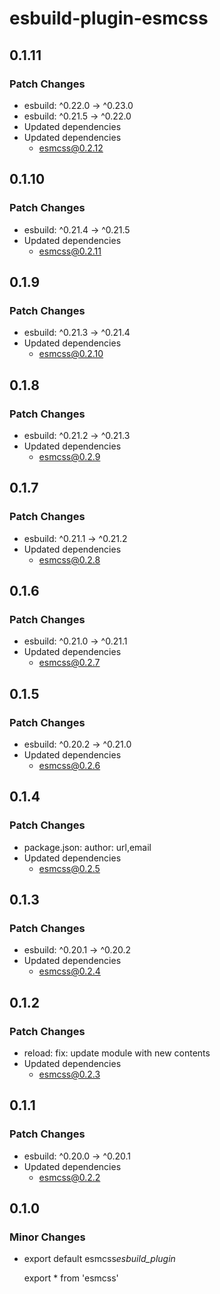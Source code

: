 # esbuild-plugin-esmcss

## 0.1.11

### Patch Changes

- esbuild: ^0.22.0 -> ^0.23.0
- esbuild: ^0.21.5 -> ^0.22.0
- Updated dependencies
- Updated dependencies
  - esmcss@0.2.12

## 0.1.10

### Patch Changes

- esbuild: ^0.21.4 -> ^0.21.5
- Updated dependencies
  - esmcss@0.2.11

## 0.1.9

### Patch Changes

- esbuild: ^0.21.3 -> ^0.21.4
- Updated dependencies
  - esmcss@0.2.10

## 0.1.8

### Patch Changes

- esbuild: ^0.21.2 -> ^0.21.3
- Updated dependencies
  - esmcss@0.2.9

## 0.1.7

### Patch Changes

- esbuild: ^0.21.1 -> ^0.21.2
- Updated dependencies
  - esmcss@0.2.8

## 0.1.6

### Patch Changes

- esbuild: ^0.21.0 -> ^0.21.1
- Updated dependencies
  - esmcss@0.2.7

## 0.1.5

### Patch Changes

- esbuild: ^0.20.2 -> ^0.21.0
- Updated dependencies
  - esmcss@0.2.6

## 0.1.4

### Patch Changes

- package.json: author: url,email
- Updated dependencies
  - esmcss@0.2.5

## 0.1.3

### Patch Changes

- esbuild: ^0.20.1 -> ^0.20.2
- Updated dependencies
  - esmcss@0.2.4

## 0.1.2

### Patch Changes

- reload: fix: update module with new contents
- Updated dependencies
  - esmcss@0.2.3

## 0.1.1

### Patch Changes

- esbuild: ^0.20.0 -> ^0.20.1
- Updated dependencies
  - esmcss@0.2.2

## 0.1.0

### Minor Changes

- export default esmcss*esbuild_plugin*

  export \* from 'esmcss'
